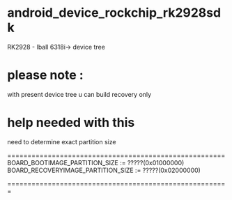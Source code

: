 android_device_rockchip_rk2928sdk
=================================

RK2928 - Iball 6318i-> device tree 

please note :
==============
with present device tree u can build recovery only 

help needed with this 
======================
need to determine exact partition size 

======================================================
BOARD_BOOTIMAGE_PARTITION_SIZE := ?????(0x01000000)
BOARD_RECOVERYIMAGE_PARTITION_SIZE := ?????(0x02000000)

=======================================================
